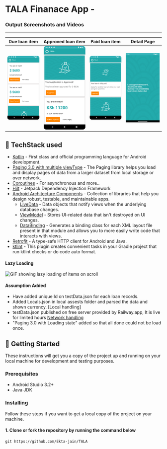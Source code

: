 # TALA Finanace App -

### Output Screenshots and Videos
---
| Due loan item | Approved loan item | Paid loan item | Detail Page |
|:-:|:-:|:-:|:-:|
| ![Screenshot showing due loan cards](./app/sampledata/TALA_1.png) | ![Screenshot showing approved loan cards](./app/sampledata/TALA_2.png) | ![Screenshot showing paid loan cards](./app/sampledata/TALA_3.png) | ![Screenshot showing details page](./app/sampledata/Screenshot_20230131_024702.png) |

## 📃 TechStack used
- [Kotlin](https://kotlinlang.org/) - First class and official programming language for Android development.
- [Paging 3.0 with multiple viewType](https://developer.android.com/topic/libraries/architecture/paging/v3-overview) - The Paging library helps you load and display pages of data from a larger dataset from local storage or over network.
- [Coroutines](https://kotlinlang.org/docs/reference/coroutines-overview.html) - For asynchronous and more..
- [Hilt](https://developer.android.com/training/dependency-injection/hilt-android) - Jetpack Dependency Injection Framework
- [Android Architecture Components](https://developer.android.com/topic/libraries/architecture) - Collection of libraries that help you design robust, testable, and maintainable apps.
  - [LiveData](https://developer.android.com/topic/libraries/architecture/livedata) - Data objects that notify views when the underlying database changes.
  - [ViewModel](https://developer.android.com/topic/libraries/architecture/viewmodel) - Stores UI-related data that isn't destroyed on UI changes. 
  - [DataBinding](https://developer.android.com/topic/libraries/view-binding) - Generates a binding class for each XML layout file present in that module and allows you to more easily write code that interacts with views.
- [Retrofit](https://square.github.io/retrofit/) - A type-safe HTTP client for Android and Java.
- [ktlint](https://github.com/JLLeitschuh/ktlint-gradle) - This plugin creates convenient tasks in your Gradle project that run ktlint checks or do code auto format.

#### Lazy Loading
![GIF showing lazy loading of items on scroll](./app/sampledata/TALA_loader.gif)

#### Assumption Added
- Have added unique Id on testData.json for each loan records.
- Added Locals.json in local assests folder and parsed the data and shown currency. [Local handling]
- testData.json published on free server provided by Railway.app, It is live for limited hours [Network handling](https://tala-mock-server-production.up.railway.app/records?pagesize=3&pageno=3)
- "Paging 3.0 with Loading state" added so that all done could not be load once.

## 🚀 Getting Started
These instructions will get you a copy of the project up and running on your local machine for development and testing purposes.

### Prerequisites
*   Android Studio 3.2+
*   Java JDK

### Installing
Follow these steps if you want to get a local copy of the project on your machine.

#### 1. Clone or fork the repository by running the command below	
```
git https://github.com/Ekta-jain/TALA
